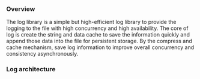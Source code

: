### Overview
The log library is a simple but high-efficient log library to provide the logging
to the file with high concurrency and high availability. The core of log is create
the string and data cache to save the information quickly and append those data into 
the file for persistent storage. By the compress and cache mechanism, save 
log information to improve overall concurrency and consistency asynchronously.

### Log architecture
